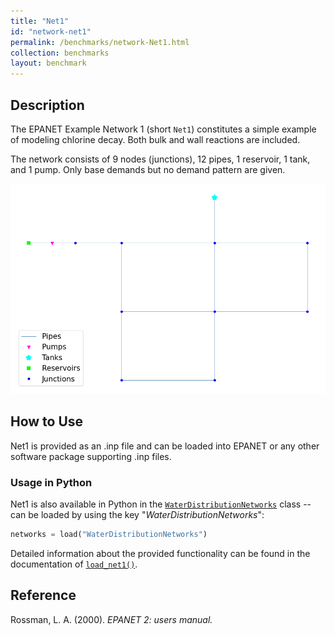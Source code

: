 ```yaml
---
title: "Net1"
id: "network-net1"
permalink: /benchmarks/network-Net1.html
collection: benchmarks
layout: benchmark
---
```



## Description

The EPANET Example Network 1 (short `Net1`) constitutes a simple example of modeling chlorine decay.
Both bulk and wall reactions are included.

The network consists of 9 nodes (junctions), 12 pipes, 1 reservoir, 1 tank, and 1 pump.
Only base demands but no demand pattern are given.

<img src="../static/benchmarks/network-net1/net1_plot.png"/>

## How to Use

Net1 is provided as an .inp file and can be loaded into EPANET or any other software package
supporting .inp files.

### Usage in Python

Net1 is also available in Python in the [`WaterDistributionNetworks`](https://water-benchmark-hub.readthedocs.io/en/stable/water_benchmark_hub.networks.html#water_benchmark_hub.networks.networks.WaterDistributionNetworks) class -- can be loaded by using the key "*WaterDistributionNetworks*":
```python
networks = load("WaterDistributionNetworks")
```

Detailed information about the provided functionality can be found in the documentation of
[`load_net1()`](https://water-benchmark-hub.readthedocs.io/en/stable/water_benchmark_hub.networks.html#water_benchmark_hub.networks.networks.WaterDistributionNetworks.load_net1).


## Reference

Rossman, L. A. (2000). *EPANET 2: users manual.*